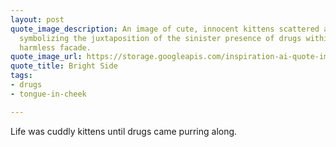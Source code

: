 ```yaml
---
layout: post
quote_image_description: An image of cute, innocent kittens scattered among pill bottles,
  symbolizing the juxtaposition of the sinister presence of drugs within a seemingly
  harmless facade.
quote_image_url: https://storage.googleapis.com/inspiration-ai-quote-images/2023-10-24.jpg
quote_title: Bright Side
tags:
- drugs
- tongue-in-cheek

---
```


Life was cuddly kittens until drugs came purring along.